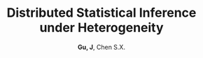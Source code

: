 ---
title: "Distributed Statistical Inference under Heterogeneity"
collection: publications
permalink: /publication/JMLR_2023
author: <strong>Gu, J</strong>, Chen S.X. 
conf: 'Journal of Machine Learning Research'
conf_shortname: 'JMLR'
year: 2023
paperurl: /publications/papers/JMLR_2023.pdf
additional: true
---